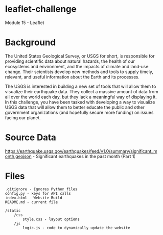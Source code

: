 # leaflet-challenge
Module 15 - Leaflet

# Background
The United States Geological Survey, or USGS for short, is responsible for providing scientific data about natural hazards, the health of our ecosystems and environment, and the impacts of climate and land-use change. Their scientists develop new methods and tools to supply timely, relevant, and useful information about the Earth and its processes.

The USGS is interested in building a new set of tools that will allow them to visualize their earthquake data. They collect a massive amount of data from all over the world each day, but they lack a meaningful way of displaying it. In this challenge, you have been tasked with developing a way to visualize USGS data that will allow them to better educate the public and other government organizations (and hopefully secure more funding) on issues facing our planet.

# Source Data
https://earthquake.usgs.gov/earthquakes/feed/v1.0/summary/significant_month.geojson - Significant earthquakes in the past month (Part 1)


# Files
    .gitignore - Ignores Python files
    config.py - keys for API calls
    index.html - Website Build
    README.md - current file

    /static
        /css
            style.css - layout options
        /js
            logic.js - code to dynamically update the website


